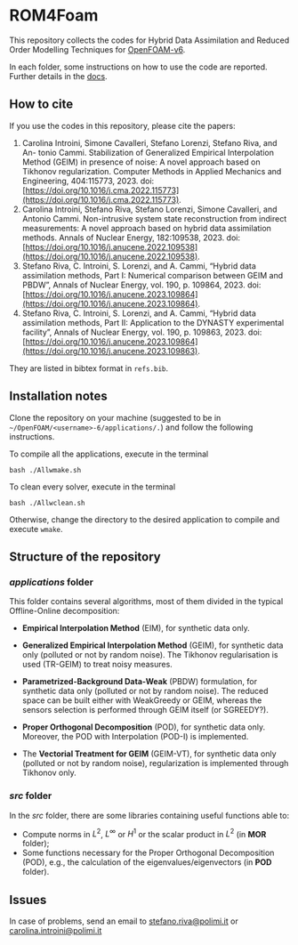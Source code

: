 # ROM4Foam

This repository collects the codes for Hybrid Data Assimilation and Reduced Order Modelling Techniques for [OpenFOAM-v6](https://openfoam.org/version/6/).

In each folder, some instructions on how to use the code are reported. Further details in the [docs](https://rose-polimi.github.io/ROSE-docs/intro.html).

## How to cite
If you use the codes in this repository, please cite the papers:

1. Carolina Introini, Simone Cavalleri, Stefano Lorenzi, Stefano Riva, and An- tonio Cammi. Stabilization of Generalized Empirical Interpolation Method (GEIM) in presence of noise: A novel approach based on Tikhonov regularization. Computer Methods in Applied Mechanics and Engineering, 404:115773, 2023. doi: [https://doi.org/10.1016/j.cma.2022.115773](https://doi.org/10.1016/j.cma.2022.115773).
2. Carolina Introini, Stefano Riva, Stefano Lorenzi, Simone Cavalleri, and Antonio Cammi. Non-intrusive system state reconstruction from indirect measurements: A novel approach based on hybrid data assimilation methods. Annals of Nuclear Energy, 182:109538, 2023. doi: [https://doi.org/10.1016/j.anucene.2022.109538](https://doi.org/10.1016/j.anucene.2022.109538).
3. Stefano Riva, C. Introini, S. Lorenzi, and A. Cammi, “Hybrid data assimilation methods, Part I: Numerical comparison between GEIM and PBDW”, Annals of Nuclear Energy, vol. 190, p. 109864, 2023. doi: [https://doi.org/10.1016/j.anucene.2023.109864](https://doi.org/10.1016/j.anucene.2023.109864).
4. Stefano Riva, C. Introini, S. Lorenzi, and A. Cammi, “Hybrid data assimilation methods, Part II: Application to the DYNASTY experimental facility”, Annals of Nuclear Energy, vol. 190, p. 109863, 2023. doi: [https://doi.org/10.1016/j.anucene.2023.109864](https://doi.org/10.1016/j.anucene.2023.109863).

They are listed in bibtex format in `refs.bib`.

## Installation notes

Clone the repository on your machine (suggested to be in `~/OpenFOAM/<username>-6/applications/.`) and follow the following instructions.

To compile all the applications, execute in the terminal
```{bash}
bash ./Allwmake.sh
````
To clean every solver, execute in the terminal
```{bash}
bash ./Allwclean.sh
````

Otherwise, change the directory to the desired application to compile and execute `wmake`.

## Structure of the repository

### *applications* folder
This folder contains several algorithms, most of them divided in the typical Offline-Online decomposition:
- **Empirical Interpolation Method** (EIM), for synthetic data only.
- **Generalized Empirical Interpolation Method** (GEIM), for synthetic data only (polluted or not by random noise). The Tikhonov regularisation is used (TR-GEIM) to treat noisy measures.

- **Parametrized-Background Data-Weak** (PBDW) formulation, for synthetic data only (polluted or not by random noise). The reduced space can be built either with WeakGreedy or GEIM, whereas the sensors selection is performed through GEIM itself (or SGREEDY?).
- **Proper Orthogonal Decomposition** (POD), for synthetic data only. Moreover, the POD with Interpolation (POD-I) is implemented.
- The **Vectorial Treatment for GEIM** (GEIM-VT), for synthetic data only (polluted or not by random noise), regularization is implemented through Tikhonov only.

### *src* folder
In the *src* folder, there are some libraries containing useful functions able to:
- Compute norms in $L^2$, $L^\infty$ or $H^1$ or the scalar product in $L^2$ (in **MOR** folder);
- Some functions necessary for the Proper Orthogonal Decomposition (POD), e.g., the calculation of the eigenvalues/eigenvectors (in **POD** folder).

## Issues
In case of problems, send an email to stefano.riva@polimi.it or carolina.introini@polimi.it
